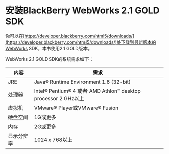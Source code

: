 安装BlackBerry WebWorks 2.1 GOLD SDK
====================================

你可以在[https://developer.blackberry.com/html5/downloads/](https://developer.blackberry.com/html5/downloads/)处下载到最新版本的WebWorks SDK，本书使用2.1 GOLD版本。

WebWorks 2.1 GOLD SDK的系统需求如下：

内容 | 需求
-----|-----
JRE | Java® Runtime Environment 1.6 (32-bit)
处理器 | Intel® Pentium® 4 或者 AMD Athlon™ desktop processor 2 GHz以上
虚拟机 | VMware® Player或VMware® Fusion
硬盘空间 | 1G或更多
内存 | 2G或更多
显示分辨率 | 1024 x 768以上

